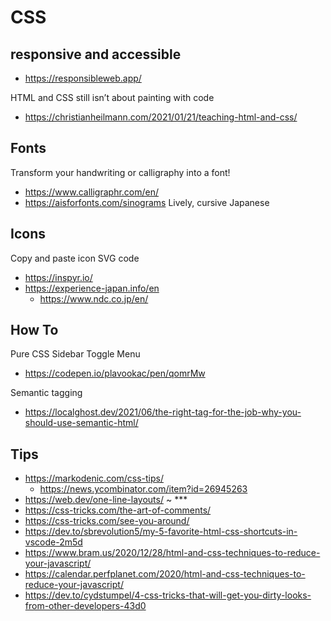 # CSS

## responsive and accessible

* https://responsibleweb.app/

HTML and CSS still isn’t about painting with code
* https://christianheilmann.com/2021/01/21/teaching-html-and-css/


## Fonts

Transform your handwriting or calligraphy into a font!
* https://www.calligraphr.com/en/
* https://aisforfonts.com/sinograms
Lively, cursive Japanese

## Icons

Copy and paste icon SVG code
* https://inspyr.io/
* https://experience-japan.info/en
	* https://www.ndc.co.jp/en/

## How To

Pure CSS Sidebar Toggle Menu
* https://codepen.io/plavookac/pen/qomrMw

Semantic tagging

* https://localghost.dev/2021/06/the-right-tag-for-the-job-why-you-should-use-semantic-html/


## Tips

* https://markodenic.com/css-tips/
	* https://news.ycombinator.com/item?id=26945263
* https://web.dev/one-line-layouts/ ~ ***
* https://css-tricks.com/the-art-of-comments/
* https://css-tricks.com/see-you-around/
* https://dev.to/sbrevolution5/my-5-favorite-html-css-shortcuts-in-vscode-2m5d
* https://www.bram.us/2020/12/28/html-and-css-techniques-to-reduce-your-javascript/
* https://calendar.perfplanet.com/2020/html-and-css-techniques-to-reduce-your-javascript/
* https://dev.to/cydstumpel/4-css-tricks-that-will-get-you-dirty-looks-from-other-developers-43d0
